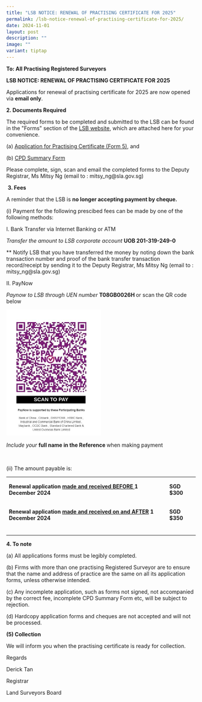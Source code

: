 ```yaml
---
title: "LSB NOTICE: RENEWAL OF PRACTISING CERTIFICATE FOR 2025"
permalink: /lsb-notice-renewal-of-practising-certificate-for-2025/
date: 2024-11-01
layout: post
description: ""
image: ""
variant: tiptap
---
```

<p><strong>To: All Practising Registered Surveyors</strong>
</p>
<p><strong>LSB NOTICE: RENEWAL OF PRACTISING CERTIFICATE FOR 2025</strong>
</p>
<p>Applications for renewal of practising certificate for 2025 are now opened
via <strong>email only</strong>.</p>
<p><strong>2. Documents Required</strong>
</p>
<p>The required forms to be completed and submitted to the LSB can be found
in the "Forms" section of the <a href="https://lsb.mlaw.gov.sg/forms/forms/" rel="noopener noreferrer nofollow" target="_blank">LSB website</a>, which are
attached here for your convenience.</p>
<p>(a) <a href="https://lsb.mlaw.gov.sg/files/linkclickbc26.doc" rel="noopener noreferrer nofollow" target="_blank">Application for Practising Certificate (Form 5)</a>,
and</p>
<p>(b) <a href="https://lsb.mlaw.gov.sg/files/CPD_Summary_Form_Apr2022_Final_Published.pdf" rel="noopener nofollow" target="_blank">CPD Summary Form</a>
</p>
<p>Please complete, sign, scan and email the completed forms to the Deputy
Registrar, Ms Mitsy Ng (email to : <a rel="noopener noreferrer nofollow" target="_blank">mitsy_ng@sla.gov.sg</a>)</p>
<p>&nbsp;<strong>3. Fees</strong>
</p>
<p>A reminder that the LSB is <strong>no longer accepting payment by cheque.</strong>
</p>
<p>(i) Payment for the following prescibed fees can be made by one of the
following methods:</p>
<p>I. Bank Transfer via Internet Banking or ATM</p>
<p><em>Transfer the amount to LSB corporate account </em><strong>UOB 201-319-249-0</strong>
</p>
<p>** Notify LSB that you have transferred the money by noting down the bank
transaction number and proof of the bank transfer transaction record/receipt
by sending it to the Deputy Registrar, Ms Mitsy Ng (email to : <a rel="noopener noreferrer nofollow" target="_blank">mitsy_ng@sla.gov.sg</a>)</p>
<p>II. PayNow</p>
<p><em>Paynow to LSB through UEN number </em><strong>T08GB0026H </strong>or
scan the QR code below</p>
<p></p>
<div class="isomer-image-wrapper">
<img style="width: 50%;" height="auto" width="100%" alt="" src="/images/LSB_paynow_qr_code.jpg">
</div>
<p></p>
<p><em>Include your </em><strong>full name in the Reference </strong>when
making payment</p>
<p>&nbsp;</p>
<p>(ii) The amount payable is:</p>
<table style="minWidth: 50px">
<colgroup>
<col>
<col>
</colgroup>
<tbody>
<tr>
<td rowspan="1" colspan="1">
<p><strong>Renewal application <u>made and received BEFORE </u>1 December 2024</strong>
</p>
</td>
<td rowspan="1" colspan="1">
<p><strong>SGD $300</strong>
</p>
</td>
</tr>
<tr>
<td rowspan="1" colspan="1">
<p><strong>Renewal application <u>made and received on and AFTER</u> 1 December 2024</strong>
</p>
</td>
<td rowspan="1" colspan="1">
<p><strong>SGD $350</strong>
</p>
</td>
</tr>
<tr>
<td rowspan="1" colspan="1">
<p></p>
</td>
<td rowspan="1" colspan="1">
<p></p>
</td>
</tr>
</tbody>
</table>
<p></p>
<p><strong>4. To note</strong>
</p>
<p>(a) All applications forms must be legibly completed.</p>
<p>(b) Firms with more than one practising Registered Surveyor are to ensure
that the name and address of practice are the same on all its application
forms, unless otherwise intended.</p>
<p>(c) Any incomplete application, such as forms not signed, not accompanied
by the correct fee, incomplete CPD Summary Form etc, will be subject to
rejection.</p>
<p>(d) Hardcopy application forms and cheques are not accepted and will not
be processed.</p>
<p></p>
<p><strong>(5) Collection</strong>
</p>
<p>We will inform you when the practising certificate is ready for collection.</p>
<p></p>
<p>Regards</p>
<p>Derick Tan</p>
<p>Registrar</p>
<p>Land Surveyors Board</p>
<p>&nbsp;</p>